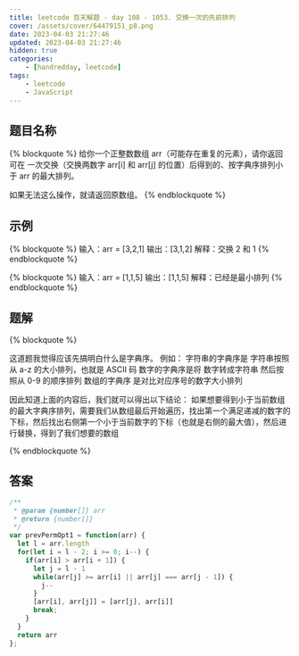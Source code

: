 ```yaml
---
title: leetcode 百天解题 - day 108 - 1053. 交换一次的先前排列
cover: /assets/cover/64479151_p8.png
date: 2023-04-03 21:27:46
updated: 2023-04-03 21:27:46
hidden: true
categories:
    - [handredday, leetcode]
tags:
    - leetcode
    - JavaScript
---
```



## 题目名称

{% blockquote %}
给你一个正整数数组 arr（可能存在重复的元素），请你返回可在 一次交换（交换两数字 arr[i] 和 arr[j] 的位置）后得到的、按字典序排列小于 arr 的最大排列。

如果无法这么操作，就请返回原数组。
{% endblockquote %}

## 示例

{% blockquote %}
输入：arr = [3,2,1]
输出：[3,1,2]
解释：交换 2 和 1
{% endblockquote %}

{% blockquote %}
输入：arr = [1,1,5]
输出：[1,1,5]
解释：已经是最小排列
{% endblockquote %}


## 题解


{% blockquote %}

这道题我觉得应该先搞明白什么是字典序。
例如：
字符串的字典序是 字符串按照从 a-z 的大小排列，也就是 ASCII 码
数字的字典序是将 数字转成字符串 然后按照从 0-9 的顺序排列
数组的字典序 是对比对应序号的数字大小排列

因此知道上面的内容后，我们就可以得出以下结论：
如果想要得到小于当前数组的最大字典序排列，需要我们从数组最后开始遍历，找出第一个满足递减的数字的下标，然后找出右侧第一个小于当前数字的下标（也就是右侧的最大值），然后进行替换，得到了我们想要的数组

{% endblockquote %}

## 答案

~~~js
/**
 * @param {number[]} arr
 * @return {number[]}
 */
var prevPermOpt1 = function(arr) {
  let l = arr.length
  for(let i = l - 2; i >= 0; i--) {
    if(arr[i] > arr[i + 1]) {
      let j = l - 1
      while(arr[j] >= arr[i] || arr[j] === arr[j - 1]) {
        j--
      }
      [arr[i], arr[j]] = [arr[j], arr[i]]
      break;
    }
  }
  return arr
};
~~~